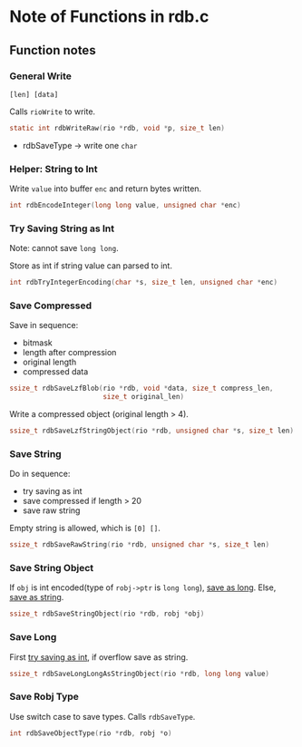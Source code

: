 # Note of Functions in rdb.c

## Function notes


### General Write

`[len] [data]`

Calls `rioWrite` to write.

```C
static int rdbWriteRaw(rio *rdb, void *p, size_t len)
```

* rdbSaveType -> write one `char`

### Helper: String to Int

Write `value` into buffer `enc` and return bytes written.

```C
int rdbEncodeInteger(long long value, unsigned char *enc)
```

### Try Saving String as Int

Note: cannot save `long long`.

Store as int if string value can parsed to int.

```C
int rdbTryIntegerEncoding(char *s, size_t len, unsigned char *enc)
```

### Save Compressed

Save in sequence:

* bitmask
* length after compression
* original length
* compressed data

```C
ssize_t rdbSaveLzfBlob(rio *rdb, void *data, size_t compress_len,
                       size_t original_len)
```

Write a compressed object (original length > 4).

```C
ssize_t rdbSaveLzfStringObject(rio *rdb, unsigned char *s, size_t len)
```

### Save String

Do in sequence:

* try saving as int
* save compressed if length > 20
* save raw string

Empty string is allowed, which is `[0] []`.

```C
ssize_t rdbSaveRawString(rio *rdb, unsigned char *s, size_t len)
```

### Save String Object

If `obj` is int encoded(type of `robj->ptr` is `long long`), 
[save as long](rdb.md#save-long). 
Else, [save as string](rdb.md#save-string).

```C
ssize_t rdbSaveStringObject(rio *rdb, robj *obj)
```

### Save Long

First [try saving as int](rdb.md#try-saving-string-as-int), 
if overflow save as string.

```C
ssize_t rdbSaveLongLongAsStringObject(rio *rdb, long long value)
```

### Save Robj Type

Use switch case to save types. Calls `rdbSaveType`.

```C
int rdbSaveObjectType(rio *rdb, robj *o)
```